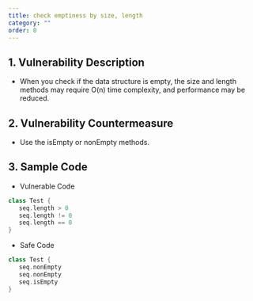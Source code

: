 ```yaml
---
title: check emptiness by size, length
category: ""
order: 0
---
```


## 1. Vulnerability Description
* When you check if the data structure is empty, the size and length methods may require O(n) time complexity, and performance may be reduced.


## 2. Vulnerability Countermeasure
* Use the isEmpty or nonEmpty methods.

## 3. Sample Code
* Vulnerable Code

```SCALA
class Test {
   seq.length > 0
   seq.length != 0
   seq.length == 0
}
```

* Safe Code

```SCALA
class Test {
   seq.nonEmpty
   seq.nonEmpty
   seq.isEmpty
}

```
